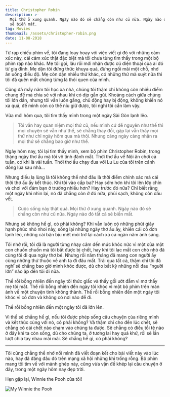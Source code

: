 ```yaml
---
title: Christopher Robin
description: >-
  Mọi thứ ở xung quanh. Ngày nào đó sẽ chẳng còn như cũ nữa. Ngày nào đó tất cả
  sẽ biến mất.
tag: Movies
thumbnail: /assets/christopher-robin.png
date: 11-08-2018
---
```

Từ rạp chiếu phim về, tôi đang loay hoay với việc viết gì đó với những cảm xúc này, cái cảm xúc thật đặc biệt mà tôi chưa từng tìm thấy trong một bộ phim rạp nào khác. Mẹ tôi gọi, lâu rồi mới nhận được cú điện thoại của ai đó từ gia đình. Mẹ dặn tôi đừng thức khuya quá, đừng ngồi mãi một chỗ, nhớ ăn uống điều độ. Mẹ còn dặn nhiều thứ khác, có những thứ mà suýt nữa thì tôi đã quên mất chúng từng là thói quen của mình.

Cũng đã mấy năm tôi học xa nhà, chúng tôi thậm chí không còn nhiều điểm chung để mà chia sẻ với nhau khi có dịp gần gũi. Khoảng cách giữa chúng tôi lớn dần, nhưng tôi vẫn luôn gắng, chủ động hay bị động, không khiến nó xa quá, để mình còn có thể níu giữ được, tôi nghĩ tôi cần làm vậy.

Vừa mới hôm qua, tôi tìm thấy mình trong một ngày Sài Gòn lạnh lẽo.

> Tôi vẫn hay quan niệm mọi thứ cũ, nếu mình cứ để nguyên như thế thì mọi chuyện sẽ vẫn như thế, sẽ chẳng thay đổi, gặp lại vẫn thấy mọi thứ như chỉ ngày hôm qua mà thôi. Nhưng càng ngày càng nhận ra mọi thứ sẽ chẳng bao giờ như thế.

Ngày hôm nay, tôi lại tìm thấy mình, xem bộ phim Christopher Robin, trong tháng ngày thơ ấu mà tôi vô tình đánh mất. Thời thơ ấu về Nội ăn chơi cả tuần, có khi là vài tuần. Thời thơ ấu chạy đua với Lu Lu của tôi trên cánh đồng lúa sau nhà…

Nhưng điều lạ lùng là tôi không thể nhớ đâu là thời điểm chính xác mà cái thời thơ ấu ấy kết thúc. Khi tôi vào cấp ba? Hay sớm hơn khi tôi lên lớp chín và chơi với đám bạn ở trường nhiều hơn? Hay trước đó nữa? Chỉ biết rằng một ngày khi nhìn lại, nó đã chẳng còn ở đó nữa, phủi sạch, không còn dấu vết.

> Cuộc sống này thật quá. Mọi thứ ở xung quanh. Ngày nào đó sẽ chẳng còn như cũ nữa. Ngày nào đó tất cả sẽ biến mất.

Nhưng sẽ không hề gì, có phải không? Khi vẫn luôn có những phút giây hạnh phúc nhỏ nhoi này, sống lại những ngày thơ ấu ấy, khiến cái cô đơn lạnh lẽo, những cái bận bịu mệt mỏi trở lại cách xa cả ngàn năm ánh sáng.

Tôi nhớ rồi, tôi đã là người từng nhạy cảm đến mức khóc nức vì một của một con chuồn chuồn mà tôi bắt được bị chết, hay khi tôi lạc mất con chó nhỏ đã cùng tôi đi qua ngày thơ bé. Nhưng rồi năm tháng đã mang con người ấy cùng những thứ thuộc về anh ta đi đâu mất. Trải qua tất cả, thậm chí tôi đã nghĩ sẽ chẳng bao giờ mình khóc được, dù cho bất kỳ những nỗi đau “người lớn” nào ập đến tôi đi nữa.

Thế rồi bỗng nhiên đến ngày tôi thức giấc và thấy gối ướt đẫm vì mơ thấy mẹ tôi mất. Thế rồi bỗng nhiên đến ngày tôi khóc vì một bộ phim trên màn ảnh về một chuyện tình không thành. Thế rồi bỗng nhiên đến một ngày tôi khóc vì cô đơn và không có nơi nào để đi.

Thế rồi bỗng nhiên đến một ngày tôi đã lớn lên.

Vì thế sẽ chẳng hề gì, nếu tôi được phép sống câu chuyện của riêng mình và kết thúc cùng với nó, có phải không? Và thậm chí cho đến lúc chết, sẽ chẳng có cái chết nào chạm vào chúng ta được. Sẽ chẳng có điều tồi tệ nào ở đây khi ta còn sống, dù cho chúng ta, ở tương lai hay quá khứ, rồi sẽ lần lượt chia tay nhau mãi mãi. Sẽ chẳng hề gì, có phải không?

- - -

Tôi cũng chẳng thể nhớ nổi mình đã viết đoạn kết cho bài viết này vào lúc nào, hay đã đăng đâu đó trên mạng xã hội những khi trống rỗng. Bộ phim mang tôi tìm về với mảnh ghép này, cũng vừa vặn để khép lại câu chuyện ở đây, trong một ngày hôm nay đẹp trời.

Hẹn gặp lại, Winnie the Pooh của tôi!

![My Winnie the Pooh](/assets/goodbye-pooh.png)
